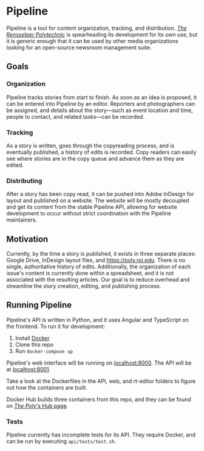 # Pipeline

Pipeline is a tool for content organization, tracking, and distribution. [_The
Rensselaer Polytechnic_](https://poly.rpi.edu) is spearheading its development
for its own use, but it is generic enough that it can be used by other media
organizations looking for an open-source newsroom management suite.

## Goals

### Organization

Pipeline tracks stories from start to finish. As soon as an idea is proposed, it
can be entered into Pipeline by an editor. Reporters and photographers can be
assigned, and details about the story—such as event location and time, people to
contact, and related tasks—can be recorded.

### Tracking

As a story is written, goes through the copyreading process, and is eventually
published, a history of edits is recorded. Copy readers can easily see where
stories are in the copy queue and advance them as they are edited.

### Distributing

After a story has been copy read, it can be pushed into Adobe InDesign for
layout and published on a website. The website will be mostly decoupled and get
its content from the stable Pipeline API, allowing for website development to
occur without strict coordination with the Pipeline maintainers.

## Motivation

Currently, by the time a story is published, it exists in three separate places:
Google Drive, InDesign layout files, and https://poly.rpi.edu. There is no
single, authoritative history of edits. Additionally, the organization of each
issue's content is currently done within a spreadsheet, and it is not associated
with the resulting articles. Our goal is to reduce overhead and streamline the
story creation, editing, and publishing process.

## Running Pipeline

Pipeline's API is written in Python, and it uses Angular and TypeScript on the
frontend. To run it for development:

1. Install [Docker](https://www.docker.com/products/overview)
2. Clone this repo
3. Run `docker-compose up`

Pipeline's web interface will be running on
[localhost:8000](http://localhost:8000). The API will be at
[localhost:8001](http://localhost:8001).

Take a look at the Dockerfiles in the API, web, and rt-editor folders to figure
out how the containers are built.

Docker Hub builds three containers from this repo, and they can be found on
[_The Poly_'s Hub page](https://hub.docker.com/u/thepoly/).

### Tests

Pipeline currently has incomplete tests for its API. They require Docker, and
can be run by executing `api/tests/test.sh`.
